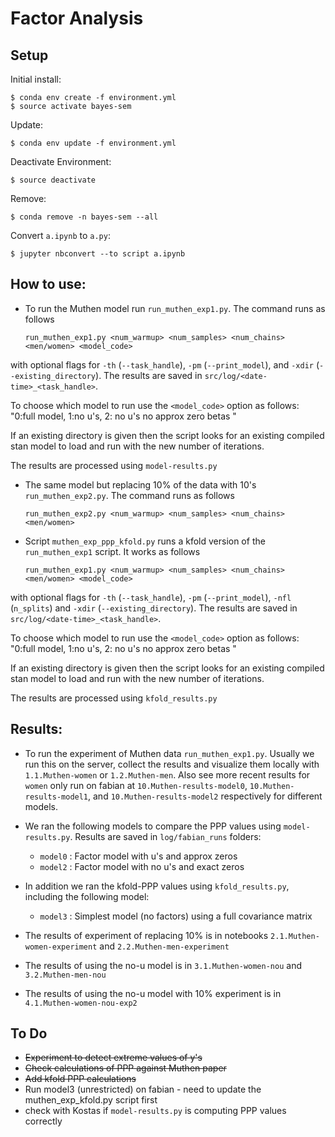 # Factor Analysis

## Setup

Initial install:

    $ conda env create -f environment.yml
    $ source activate bayes-sem

Update:

    $ conda env update -f environment.yml

Deactivate Environment:

    $ source deactivate

Remove:

    $ conda remove -n bayes-sem --all


Convert `a.ipynb` to `a.py`:

    $ jupyter nbconvert --to script a.ipynb


## How to use:

* To run the Muthen model run `run_muthen_exp1.py`. The command runs as follows

  ```
  run_muthen_exp1.py <num_warmup> <num_samples> <num_chains> <men/women> <model_code>
  ```

with optional flags for `-th` (`--task_handle`), `-pm` (`--print_model`), and
`-xdir` (`--existing_directory`). The results are saved in
`src/log/<date-time>_<task_handle>`.

To choose which model to run use the `<model_code>` option as follows:
"0:full model, 1:no u's, 2: no u's no approx zero betas "

If an existing directory is given then the script looks for an existing compiled
stan model to load and run with the new number of iterations.

The results are processed using `model-results.py`

* The same model but replacing 10% of the data with 10's `run_muthen_exp2.py`.
The command runs as follows

    ```
    run_muthen_exp2.py <num_warmup> <num_samples> <num_chains> <men/women>
    ```

* Script `muthen_exp_ppp_kfold.py` runs a kfold version of the `run_muthen_exp1`
script. It works as follows

    ```
    run_muthen_exp1.py <num_warmup> <num_samples> <num_chains> <men/women> <model_code>
    ```

with optional flags for `-th` (`--task_handle`), `-pm` (`--print_model`), `-nfl`
(`n_splits`) and `-xdir` (`--existing_directory`). The results are saved in
`src/log/<date-time>_<task_handle>`.

To choose which model to run use the `<model_code>` option as follows:
"0:full model, 1:no u's, 2: no u's no approx zero betas "

If an existing directory is given then the script looks for an existing compiled
stan model to load and run with the new number of iterations.

The results are processed using `kfold_results.py`


## Results:

* To run the experiment of Muthen data `run_muthen_exp1.py`. Usually we run this
on the server, collect the results and visualize them locally with
`1.1.Muthen-women` or `1.2.Muthen-men`. Also see more recent results for
`women` only run on fabian at
`10.Muthen-results-model0`, `10.Muthen-results-model1`, and `10.Muthen-results-model2`
respectively for different models. 

* We ran the following models to compare the PPP values using `model-results.py`.
Results are saved in `log/fabian_runs` folders:
 
    * `model0` : Factor model with u's and approx zeros
    * `model2` : Factor model with no u's and exact zeros

* In addition we ran the kfold-PPP values using `kfold_results.py`, including the following model:

    * `model3` : Simplest model (no factors) using a full covariance matrix

* The results of experiment of replacing 10% is in notebooks
`2.1.Muthen-women-experiment` and `2.2.Muthen-men-experiment`

* The results of using the no-u model is in
`3.1.Muthen-women-nou` and `3.2.Muthen-men-nou`

* The results of using the no-u model with 10% experiment is in  
`4.1.Muthen-women-nou-exp2`



## To Do

* ~~Experiment to detect extreme values of y's~~
* ~~Check calculations of PPP against Muthen paper~~
* ~~Add kfold PPP calculations~~
* Run model3 (unrestricted) on fabian - need to update the muthen_exp_kfold.py script first
* check with Kostas if `model-results.py` is computing PPP values correctly
